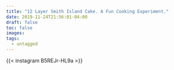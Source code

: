 ```yaml
---
title: "12 Layer Smith Island Cake. A Fun Cooking Experiment."
date: 2019-11-24T21:56:01-04:00
draft: false
toc: false
images:
tags:
  - untagged
---
```

{{< instagram B5REJr-HL9a >}}
